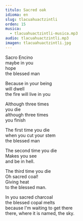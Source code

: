 ```yaml
---
titulo: Sacred oak
idioma: en
slug: tlacuahuactzintli
orden: 15
musica: 
  - tlacuahuactzintli-musica.mp3
audio: tlacuahuactzintli.mp3
imagen: tlacuahuactzintli.jpg
---
```


Sacro Encino<br>
maybe in you<br>
hope<br>
the blessed man<br>

Because in your being<br>
will dwell<br>
the fire will live in you<br>

Although three times<br>
you die<br>
although three times<br>
you finish<br>

The first time you die<br>
when you cut your stem<br>
the blessed man<br>

The second time you die<br>
Makes you see<br>
and be in hell.<br>

The third time you die<br>
Oh sacred coal!<br>
Giving heat<br>
to the blessed man.<br>

In you sacred charcoal<br>
the blessed copal melts<br>
because I'm waiting to get there<br>
there, where it is named, the sky.<br>
